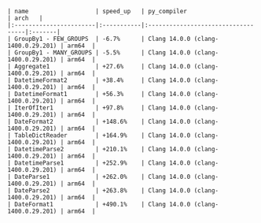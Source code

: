     | name                   | speed_up   | py_compiler                        | arch   |
    |:-----------------------|:-----------|:-----------------------------------|:-------|
    | GroupBy1 - FEW_GROUPS  | -6.7%      | Clang 14.0.0 (clang-1400.0.29.201) | arm64  |
    | GroupBy1 - MANY_GROUPS | -5.5%      | Clang 14.0.0 (clang-1400.0.29.201) | arm64  |
    | Aggregate1             | +27.6%     | Clang 14.0.0 (clang-1400.0.29.201) | arm64  |
    | DatetimeFormat2        | +38.4%     | Clang 14.0.0 (clang-1400.0.29.201) | arm64  |
    | DatetimeFormat1        | +56.3%     | Clang 14.0.0 (clang-1400.0.29.201) | arm64  |
    | IterOfIter1            | +97.8%     | Clang 14.0.0 (clang-1400.0.29.201) | arm64  |
    | DateFormat2            | +148.6%    | Clang 14.0.0 (clang-1400.0.29.201) | arm64  |
    | TableDictReader        | +164.9%    | Clang 14.0.0 (clang-1400.0.29.201) | arm64  |
    | DatetimeParse2         | +210.1%    | Clang 14.0.0 (clang-1400.0.29.201) | arm64  |
    | DatetimeParse1         | +252.9%    | Clang 14.0.0 (clang-1400.0.29.201) | arm64  |
    | DateParse1             | +262.0%    | Clang 14.0.0 (clang-1400.0.29.201) | arm64  |
    | DateParse2             | +263.8%    | Clang 14.0.0 (clang-1400.0.29.201) | arm64  |
    | DateFormat1            | +490.1%    | Clang 14.0.0 (clang-1400.0.29.201) | arm64  |